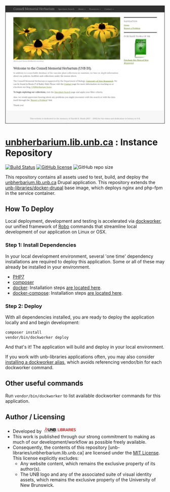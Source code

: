 ![unbherbarium.lib.unb.ca screenshot](https://github.com/unb-libraries/unbherbarium.lib.unb.ca/raw/prod/screenshot.png "unbherbarium.lib.unb.ca screenshot")
# [unbherbarium.lib.unb.ca](https://unbherbarium.lib.unb.ca/) : Instance Repository
[![Build Status](https://travis-ci.com/unb-libraries/unbherbarium.lib.unb.ca.svg?branch=prod)](https://travis-ci.com/unb-libraries/unbherbarium.lib.unb.ca) [![GitHub license](https://img.shields.io/github/license/unb-libraries/unbherbarium.lib.unb.ca)](https://github.com/unb-libraries/unbherbarium.lib.unb.ca/blob/dev/LICENSE) ![GitHub repo size](https://img.shields.io/github/repo-size/unb-libraries/unbherbarium.lib.unb.ca)

This repository contains all assets used to test, build, and deploy the [unbherbarium.lib.unb.ca](https://unbherbarium.lib.unb.ca) Drupal application. This repository extends the [unb-libraries/docker-drupal](https://github.com/unb-libraries/docker-drupal) base image, which deploys nginx and php-fpm in the service container.

## How To Deploy
Local deployment, development and testing is accelerated via [dockworker](https://github.com/unb-libraries/dockworker), our unified framework of [Robo](https://robo.li/) commands that streamline local development of our application on Linux or OSX.

### Step 1: Install Dependencies
In your local development environment, several 'one time' dependency installations are required to deploy this application. Some or all of these may already be installed in your environment.

* [PHP7](https://php.org/)
* [composer](https://getcomposer.org/)
* [docker](https://www.docker.com): Installation steps [are located here](https://docs.docker.com/install/).
* [docker-compose](https://docs.docker.com/compose/): Installation steps [are located here](https://docs.docker.com/compose/install/).

### Step 2: Deploy
With all dependencies installed, you are ready to deploy the application locally and and begin development:

```
composer install
vendor/bin/dockworker deploy
```

And that's it! The application will build and deploy in your local environment.

If you work with unb-libraries applications often, you may also consider [installing a dockworker alias](https://gist.github.com/JacobSanford/1448fece856be371060d0f16ccb1b194), which avoids referencing vendor/bin for each dockworker command.

## Other useful commands
Run ```vendor/bin/dockworker``` to list available dockworker commands for this application.

## Author / Licensing
- Developed by [![UNB Libraries](https://github.com/unb-libraries/assets/raw/master/unblibbadge.png "UNB Libraries")](https://lib.unb.ca/)
- This work is published through our strong commitment to making as much of our development/workflow as possible freely available.
- Consequently, the contents of this repository [unb-libraries/unbherbarium.lib.unb.ca] are licensed under the [MIT License](http://opensource.org/licenses/mit-license.html). This license explicitly excludes:
   - Any website content, which remains the exclusive property of its author(s).
   - The UNB logo and any of the associated suite of visual identity assets, which remains the exclusive property of the University of New Brunswick.
